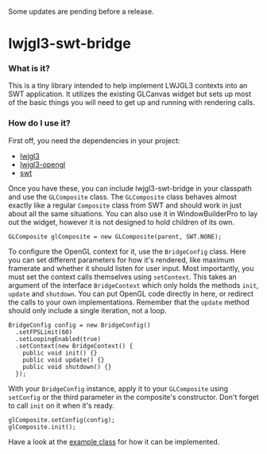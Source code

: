 Some updates are pending before a release.

# lwjgl3-swt-bridge

### What is it?

This is a tiny library intended to help implement LWJGL3 contexts into an SWT application. It utilizes the existing GLCanvas widget but sets up most of the basic things you will need to get up and running with rendering calls.

### How do I use it?

First off, you need the dependencies in your project:

* [lwjgl3](https://github.com/LWJGL/lwjgl3/releases)
* [lwjgl3-opengl](https://github.com/LWJGL/lwjgl3/releases)
* [swt](https://www.eclipse.org/swt/)

Once you have these, you can include lwjgl3-swt-bridge in your classpath and use the `GLComposite` class. The `GLComposite` class behaves almost exactly like a regular `Composite` class from SWT and should work in just about all the same situations. You can also use it in WindowBuilderPro to lay out the widget, however it is not designed to hold children of its own.

    GLComposite glComposite = new GLComposite(parent, SWT.NONE);

To configure the OpenGL context for it, use the `BridgeConfig` class. Here you can set different parameters for how it's rendered, like maximum framerate and whether it should listen for user input. Most importantly, you must set the context calls themselves using `setContext`. This takes an argument of the interface `BridgeContext` which only holds the methods `init`, `update` and `shutdown`. You can put OpenGL code directly in here, or redirect the calls to your own implementations. Remember that the `update` method should only include a single iteration, not a loop.

    BridgeConfig config = new BridgeConfig()
      .setFPSLimit(60)
      .setLoopingEnabled(true)
      .setContext(new BridgeContext() {
        public void init() {}
        public void update() {}
        public void shutdown() {}
      });

With your `BridgeConfig` instance, apply it to your `GLComposite` using `setConfig` or the third parameter in the composite's constructor. Don't forget to call `init` on it when it's ready.

    glComposite.setConfig(config);
    glComposite.init();
    
Have a look at the [example class](https://github.com/Mudbill/lwjgl3-swt-bridge/blob/master/src/examples/BridgeFormExample.java) for how it can be implemented.
